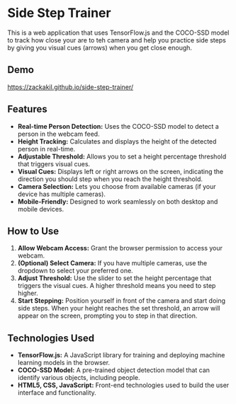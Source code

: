 # Side Step Trainer 

This is a web application that uses TensorFlow.js and the COCO-SSD model to track how close your are to teh camera and help you practice side steps by giving you visual cues (arrows) when you get close enough. 

## Demo
https://zackakil.github.io/side-step-trainer/

## Features
- **Real-time Person Detection:** Uses the COCO-SSD model to detect a person in the webcam feed.
- **Height Tracking:**  Calculates and displays the height of the detected person in real-time.
- **Adjustable Threshold:**  Allows you to set a height percentage threshold that triggers visual cues. 
- **Visual Cues:** Displays left or right arrows on the screen, indicating the direction you should step when you reach the height threshold.
- **Camera Selection:**  Lets you choose from available cameras (if your device has multiple cameras).
- **Mobile-Friendly:**  Designed to work seamlessly on both desktop and mobile devices.

## How to Use
1. **Allow Webcam Access:** Grant the browser permission to access your webcam.
2. **(Optional) Select Camera:**  If you have multiple cameras, use the dropdown to select your preferred one.
3. **Adjust Threshold:**  Use the slider to set the height percentage that triggers the visual cues. A higher threshold means you need to step higher.
4. **Start Stepping:**  Position yourself in front of the camera and start doing side steps. When your height reaches the set threshold, an arrow will appear on the screen, prompting you to step in that direction. 

## Technologies Used
- **TensorFlow.js:**  A JavaScript library for training and deploying machine learning models in the browser.
- **COCO-SSD Model:**  A pre-trained object detection model that can identify various objects, including people.
- **HTML5, CSS, JavaScript:**  Front-end technologies used to build the user interface and functionality.

